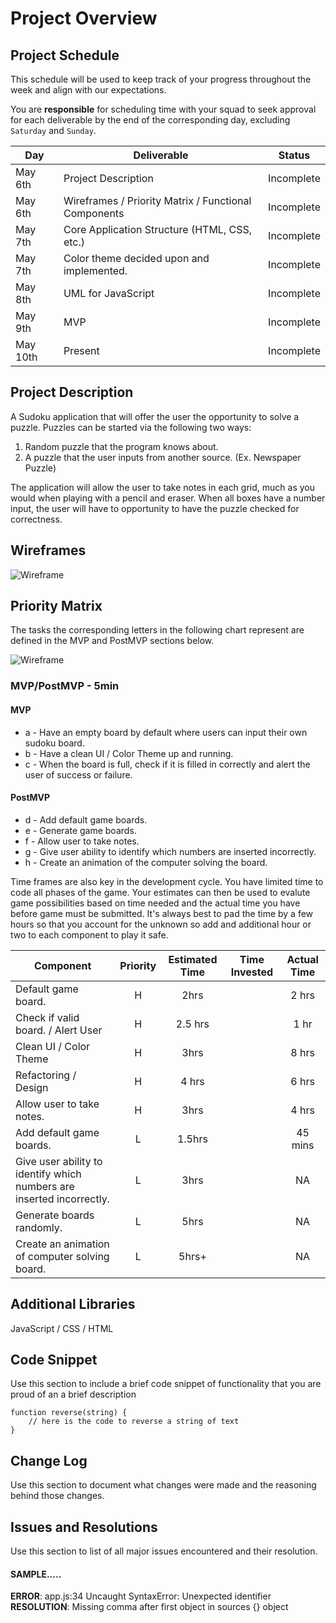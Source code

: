 # Project Overview

## Project Schedule

This schedule will be used to keep track of your progress throughout the week and align with our expectations.  

You are **responsible** for scheduling time with your squad to seek approval for each deliverable by the end of the corresponding day, excluding `Saturday` and `Sunday`.

|  Day | Deliverable | Status
|---|---| ---|
|May 6th| Project Description | Incomplete
|May 6th| Wireframes / Priority Matrix / Functional Components | Incomplete
|May 7th| Core Application Structure (HTML, CSS, etc.) | Incomplete
|May 7th| Color theme decided upon and implemented. | Incomplete
|May 8th| UML for JavaScript | Incomplete
|May 9th| MVP | Incomplete
|May 10th| Present | Incomplete


## Project Description

A Sudoku application that will offer the user the opportunity to solve a puzzle. Puzzles can be started via the following
two ways:
1. Random puzzle that the program knows about.
2. A puzzle that the user inputs from another source. (Ex. Newspaper Puzzle)

The application will allow the user to take notes in each grid, much as you would when playing with a pencil and
eraser. When all boxes have a number input, the user will have to opportunity to have the puzzle checked for
correctness.

## Wireframes

![Wireframe](https://res.cloudinary.com/djderutky/image/upload/v1557160115/sudoku/sudoku_xjwq0z.png)

## Priority Matrix

The tasks the corresponding letters in the following chart represent are defined in the MVP and PostMVP sections
below.

![Wireframe](https://res.cloudinary.com/djderutky/image/upload/v1557160115/sudoku/priority-matrix_pynizm.png)

### MVP/PostMVP - 5min

#### MVP 

* a - Have an empty board by default where users can input their own sudoku board.
* b - Have a clean UI / Color Theme up and running.
* c - When the board is full, check if it is filled in correctly and alert the user of success or failure.


#### PostMVP 

* d - Add default game boards.
* e - Generate game boards.
* f - Allow user to take notes.
* g - Give user ability to identify which numbers are inserted incorrectly.
* h - Create an animation of the computer solving the board.

Time frames are also key in the development cycle.  You have limited time to code all phases of the game.  Your estimates can then be used to evalute game possibilities based on time needed and the actual time you have before game must be submitted. It's always best to pad the time by a few hours so that you account for the unknown so add and additional hour or two to each component to play it safe.

| Component | Priority | Estimated Time | Time Invested | Actual Time |
| --- | :---: |  :---: | :---: | :---: |
| Default game board. | H | 2hrs|  | 2 hrs |
| Check if valid board. / Alert User | H | 2.5 hrs|  | 1 hr |
| Clean UI / Color Theme | H | 3hrs|  | 8 hrs |
| Refactoring / Design | H | 4 hrs |  | 6 hrs |
| Allow user to take notes. | H | 3hrs | | 4 hrs |
| Add default game boards. | L | 1.5hrs|  | 45 mins |
| Give user ability to identify which numbers are inserted incorrectly. | L | 3hrs | | NA |
| Generate boards randomly. | L | 5hrs | | NA |
| Create an animation of computer solving board. | L | 5hrs+ | | NA |


## Additional Libraries
JavaScript / CSS / HTML

## Code Snippet

Use this section to include a brief code snippet of functionality that you are proud of an a brief description  

```
function reverse(string) {
	// here is the code to reverse a string of text
}
```

## Change Log
 Use this section to document what changes were made and the reasoning behind those changes.  

## Issues and Resolutions
 Use this section to list of all major issues encountered and their resolution.

#### SAMPLE.....
**ERROR**: app.js:34 Uncaught SyntaxError: Unexpected identifier                                
**RESOLUTION**: Missing comma after first object in sources {} object